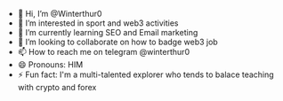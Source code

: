 - 👋 Hi, I’m @Winterthur0
- 👀 I’m interested in sport and web3 activities
- 🌱 I’m currently learning SEO and Email marketing
- 💞️ I’m looking to collaborate on how to badge web3 job
- 📫 How to reach me on telegram @winterthur0
- 😄 Pronouns: HIM
- ⚡ Fun fact: I'm a multi-talented explorer who tends to balace teaching with crypto and forex

<!---
Winterthur0/Winterthur0 is a ✨ special ✨ repository because its `README.md` (this file) appears on your GitHub profile.
You can click the Preview link to take a look at your changes.
--->
